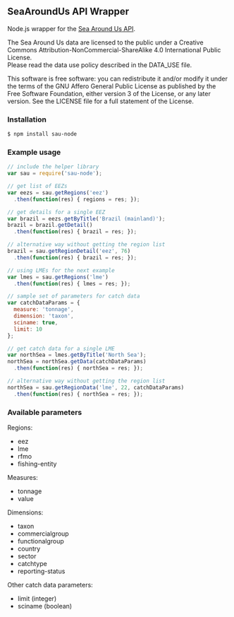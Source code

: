 ## SeaAroundUs API Wrapper
Node.js wrapper for the [Sea Around Us API](https://github.com/SeaAroundUs/sau-web-mt).

The Sea Around Us data are licensed to the public under a Creative Commons Attribution-NonCommercial-ShareAlike 4.0 International Public License.  
Please read the data use policy described in the DATA_USE file.

This software is free software:  you can redistribute it and/or modify
    it under the terms of the GNU Affero General Public License as published by
    the Free Software Foundation, either version 3 of the License, or
    any later version.  See the LICENSE file for a full statement of the License.


### Installation
```bash
$ npm install sau-node
```


### Example usage
```javascript
// include the helper library
var sau = require('sau-node');

// get list of EEZs
var eezs = sau.getRegions('eez')
  .then(function(res) { regions = res; });

// get details for a single EEZ
var brazil = eezs.getByTitle('Brazil (mainland)');
brazil = brazil.getDetail()
  .then(function(res) { brazil = res; });

// alternative way without getting the region list
brazil = sau.getRegionDetail('eez', 76)
  .then(function(res) { brazil = res; });

// using LMEs for the next example
var lmes = sau.getRegions('lme')
  .then(function(res) { lmes = res; });

// sample set of parameters for catch data
var catchDataParams = {
  measure: 'tonnage',
  dimension: 'taxon',
  sciname: true,
  limit: 10
};

// get catch data for a single LME
var northSea = lmes.getByTitle('North Sea');
northSea = northSea.getData(catchDataParams)
  .then(function(res) { northSea = res; });

// alternative way without getting the region list
northSea = sau.getRegionData('lme', 22, catchDataParams)
  .then(function(res) { northSea = res; });
```


### Available parameters
Regions:
* eez
* lme
* rfmo
* fishing-entity

Measures:
* tonnage
* value

Dimensions:
* taxon
* commercialgroup
* functionalgroup
* country
* sector
* catchtype
* reporting-status

Other catch data parameters:
* limit (integer)
* sciname (boolean)
